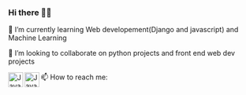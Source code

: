 ### Hi there 🙂👋

<!--
**ashutoshgupta1/ashutoshgupta1** is a ✨ _special_ ✨ repository because its `README.md` (this file) appears on your GitHub profile.

Here are some ideas to get you started:

- 🔭 I’m currently working on ...

- 🤔 I’m looking for help with ...
- 💬 Ask me about ...
- 
- 😄 Pronouns: ...
- ⚡ Fun fact: ...
-->

🌱 I’m currently learning Web developement(Django and javascript) and Machine Learning

👯 I’m looking to collaborate on python projects and front end web dev projects

<!--![LinkedIn_Icon](https://user-images.githubusercontent.com/42073371/127688728-fc8c3df6-5106-4070-ae8e-4ad799db5c90.png)[1]
-![Twitter_Icon](https://user-images.githubusercontent.com/42073371/127688723-16c9f61a-0de3-4a02-8770-1306b5a40ce6.png)[2]-->

📫 How to reach me: [<img align="left" alt="Java" width="30px" src="https://user-images.githubusercontent.com/42073371/127688728-fc8c3df6-5106-4070-ae8e-4ad799db5c90.png" />][1]
[<img align="left" alt="Java" width="30px" src="https://user-images.githubusercontent.com/42073371/127688723-16c9f61a-0de3-4a02-8770-1306b5a40ce6.png" />][2]

[1]: https://www.linkedin.com/in/ashutosh-gupta-6a1ba0197
[2]: https://twitter.com/Ashutosh_12_
